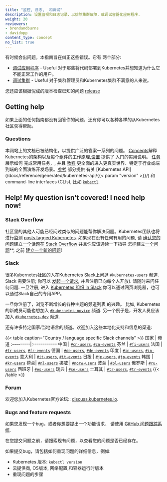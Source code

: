 ```yaml
---
title: "监控, 日志,  和调试"
description: 设置监视和日志记录，以排除集群故障，或调试容器化应用程序.
weight: 20
reviewers:
- brendandburns
- davidopp
content_type: concept
no_list: true
---
```


<!-- overview -->

有时候会出问题。本指南旨在纠正这些错误。它有
两个部分:

* [调试应用程序](/docs/tasks/debug/debug-application/) - Useful
  对于那些将代码部署到Kubernetes并想知道为什么它不能正常工作的用户。
* [调试集群](/docs/tasks/debug/debug-cluster/) - Useful
  对于集群管理员和Kubernetes集群不满意的人来说。

您还应该根据倪成的版本检查已知的问题 [release](https://github.com/kubernetes/kubernetes/releases)


<!-- body -->

## Getting help

如果上面的任何指南都没有回答你的问题，还有你可以各种各样的从Kubernetes社区获得帮助。

### Questions

本网站上的文档已被结构化，以提供广泛的答案一系列的问题。 [Concepts](/docs/concepts/)解释Kubernetes的架构以及每个组件的工作原理,[设置](/docs/setup/) 提供了
入门的实用说明。 [任务](/docs/tasks/) 展示如何
完成常用任务，, 并且 [教程](/docs/tutorials/) 更全面的进入更真实世界、特定于行业或端到端的全面演练开发场景。[参考](/docs/reference/) 部分提供
有关 [Kubernetes API](/docs/reference/generated/kubernetes-api/{{< param "version" >}}/)
和command-line interfaces (CLIs), 比如 [`kubectl`](/docs/reference/kubectl/).

## Help! My question isn't covered!  I need help now!

### Stack Overflow

社区里的其他人可能已经问过类似的问题能帮你解决问题。Kubernetes团队也将进行监测
[posts tagged Kubernetes](https://stackoverflow.com/questions/tagged/kubernetes).
如果现在没有任何有用的问题, 请 [确认您的问题建立一个话题在 Stack Overflow](https://stackoverflow.com/help/on-topic)
并且你应该通读一下指导 [怎样建立一个问题](https://stackoverflow.com/help/how-to-ask)**,
之前 [建立一个新的问题](https://stackoverflow.com/questions/ask?tags=kubernetes)!

### Slack

很多Kubernetes社区的人在Kubernetes Slack上闲逛 `#kubernetes-users` 频道.
Slack 需要注册; 你可以 [发起一个请求](https://slack.kubernetes.io),
并且注册已向每个人开放). 请随时来问任何问题.
一旦注册, 进入 [Kubernetes 组织 in Slack](https://kubernetes.slack.com)
你可以通过网页浏览器，也可以通过Slack自己的专用APP。

一旦你注册了，浏览不断增长的各种主题的频道列表
的兴趣。 比如, Kubernetes的新成员可能也想加入
[`#kubernetes-novice`](https://kubernetes.slack.com/messages/kubernetes-novice) 频道. 另一个例子是，开发人员应该加入
[`#kubernetes-dev`](https://kubernetes.slack.com/messages/kubernetes-dev) 频道.

还有许多特定国家/当地语言的频道。欢迎加入这些本地化支持和信息的渠道:

{{< table caption="Country / language specific Slack channels" >}}
国家 | 频道
:---------|:------------
中国 | [`#cn-users`](https://kubernetes.slack.com/messages/cn-users), [`#cn-events`](https://kubernetes.slack.com/messages/cn-events)
芬兰 | [`#fi-users`](https://kubernetes.slack.com/messages/fi-users)
法国 | [`#fr-users`](https://kubernetes.slack.com/messages/fr-users), [`#fr-events`](https://kubernetes.slack.com/messages/fr-events)
德国 | [`#de-users`](https://kubernetes.slack.com/messages/de-users), [`#de-events`](https://kubernetes.slack.com/messages/de-events)
印度 | [`#in-users`](https://kubernetes.slack.com/messages/in-users), [`#in-events`](https://kubernetes.slack.com/messages/in-events)
意大利 | [`#it-users`](https://kubernetes.slack.com/messages/it-users), [`#it-events`](https://kubernetes.slack.com/messages/it-events)
日报 | [`#jp-users`](https://kubernetes.slack.com/messages/jp-users), [`#jp-events`](https://kubernetes.slack.com/messages/jp-events)
韩国 | [`#kr-users`](https://kubernetes.slack.com/messages/kr-users)
荷兰| [`#nl-users`](https://kubernetes.slack.com/messages/nl-users)
挪威 | [`#norw-users`](https://kubernetes.slack.com/messages/norw-users)
波兰 | [`#pl-users`](https://kubernetes.slack.com/messages/pl-users)
俄罗斯 | [`#ru-users`](https://kubernetes.slack.com/messages/ru-users)
西班牙 | [`#es-users`](https://kubernetes.slack.com/messages/es-users)
瑞典 | [`#se-users`](https://kubernetes.slack.com/messages/se-users)
土耳其 | [`#tr-users`](https://kubernetes.slack.com/messages/tr-users), [`#tr-events`](https://kubernetes.slack.com/messages/tr-events)
{{< /table >}}

### Forum

欢迎您加入Kubernetes官方论坛:: [discuss.kubernetes.io](https://discuss.kubernetes.io).

### Bugs and feature requests

如果您发现一个bug，或者你想要提出一个功能请求，
请使用 [GitHub 问题跟踪系统](https://github.com/kubernetes/kubernetes/issues).

在您提交问题之前，请搜索现有问题，以查看您的问题是否已经存在。


如果提交bug，请包括如何重现问题的详细信息，例如:

* Kubernetes 版本: `kubectl version`
* 云提供商, OS版本, 网络配置,和容器运行时版本
* 重现问题的步骤


